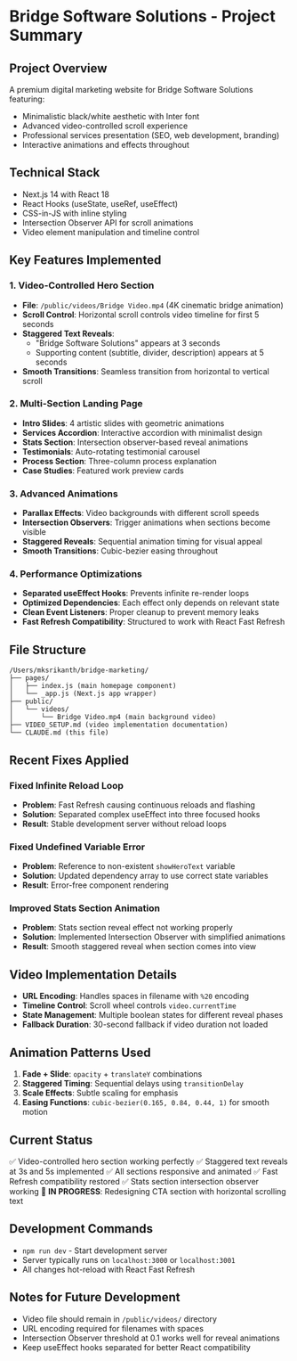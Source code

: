 # Bridge Software Solutions - Project Summary

## Project Overview
A premium digital marketing website for Bridge Software Solutions featuring:
- Minimalistic black/white aesthetic with Inter font
- Advanced video-controlled scroll experience
- Professional services presentation (SEO, web development, branding)
- Interactive animations and effects throughout

## Technical Stack
- Next.js 14 with React 18
- React Hooks (useState, useRef, useEffect)
- CSS-in-JS with inline styling
- Intersection Observer API for scroll animations
- Video element manipulation and timeline control

## Key Features Implemented

### 1. Video-Controlled Hero Section
- **File**: `/public/videos/Bridge Video.mp4` (4K cinematic bridge animation)
- **Scroll Control**: Horizontal scroll controls video timeline for first 5 seconds
- **Staggered Text Reveals**:
  - "Bridge Software Solutions" appears at 3 seconds
  - Supporting content (subtitle, divider, description) appears at 5 seconds
- **Smooth Transitions**: Seamless transition from horizontal to vertical scroll

### 2. Multi-Section Landing Page
- **Intro Slides**: 4 artistic slides with geometric animations
- **Services Accordion**: Interactive accordion with minimalist design
- **Stats Section**: Intersection observer-based reveal animations
- **Testimonials**: Auto-rotating testimonial carousel
- **Process Section**: Three-column process explanation
- **Case Studies**: Featured work preview cards

### 3. Advanced Animations
- **Parallax Effects**: Video backgrounds with different scroll speeds
- **Intersection Observers**: Trigger animations when sections become visible
- **Staggered Reveals**: Sequential animation timing for visual appeal
- **Smooth Transitions**: Cubic-bezier easing throughout

### 4. Performance Optimizations
- **Separated useEffect Hooks**: Prevents infinite re-render loops
- **Optimized Dependencies**: Each effect only depends on relevant state
- **Clean Event Listeners**: Proper cleanup to prevent memory leaks
- **Fast Refresh Compatibility**: Structured to work with React Fast Refresh

## File Structure
```
/Users/mksrikanth/bridge-marketing/
├── pages/
│   ├── index.js (main homepage component)
│   └── _app.js (Next.js app wrapper)
├── public/
│   └── videos/
│       └── Bridge Video.mp4 (main background video)
├── VIDEO_SETUP.md (video implementation documentation)
└── CLAUDE.md (this file)
```

## Recent Fixes Applied

### Fixed Infinite Reload Loop
- **Problem**: Fast Refresh causing continuous reloads and flashing
- **Solution**: Separated complex useEffect into three focused hooks
- **Result**: Stable development server without reload loops

### Fixed Undefined Variable Error
- **Problem**: Reference to non-existent `showHeroText` variable
- **Solution**: Updated dependency array to use correct state variables
- **Result**: Error-free component rendering

### Improved Stats Section Animation
- **Problem**: Stats section reveal effect not working properly
- **Solution**: Implemented Intersection Observer with simplified animations
- **Result**: Smooth staggered reveal when section comes into view

## Video Implementation Details
- **URL Encoding**: Handles spaces in filename with `%20` encoding
- **Timeline Control**: Scroll wheel controls `video.currentTime`
- **State Management**: Multiple boolean states for different reveal phases
- **Fallback Duration**: 30-second fallback if video duration not loaded

## Animation Patterns Used
1. **Fade + Slide**: `opacity` + `translateY` combinations
2. **Staggered Timing**: Sequential delays using `transitionDelay`
3. **Scale Effects**: Subtle scaling for emphasis
4. **Easing Functions**: `cubic-bezier(0.165, 0.84, 0.44, 1)` for smooth motion

## Current Status
✅ Video-controlled hero section working perfectly
✅ Staggered text reveals at 3s and 5s implemented
✅ All sections responsive and animated
✅ Fast Refresh compatibility restored
✅ Stats section intersection observer working
🔄 **IN PROGRESS**: Redesigning CTA section with horizontal scrolling text

## Development Commands
- `npm run dev` - Start development server
- Server typically runs on `localhost:3000` or `localhost:3001`
- All changes hot-reload with React Fast Refresh

## Notes for Future Development
- Video file should remain in `/public/videos/` directory
- URL encoding required for filenames with spaces
- Intersection Observer threshold at 0.1 works well for reveal animations
- Keep useEffect hooks separated for better React compatibility